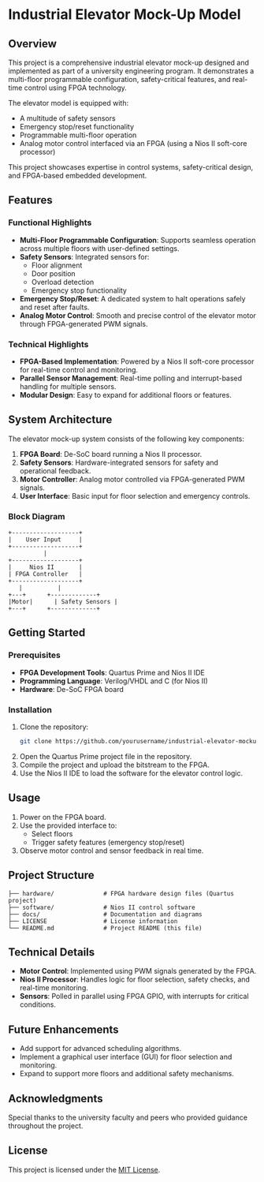 # Industrial Elevator Mock-Up Model

## Overview
This project is a comprehensive industrial elevator mock-up designed and implemented as part of a university engineering program. It demonstrates a multi-floor programmable configuration, safety-critical features, and real-time control using FPGA technology.

The elevator model is equipped with:
- A multitude of safety sensors
- Emergency stop/reset functionality
- Programmable multi-floor operation
- Analog motor control interfaced via an FPGA (using a Nios II soft-core processor)

This project showcases expertise in control systems, safety-critical design, and FPGA-based embedded development.

## Features
### Functional Highlights
- **Multi-Floor Programmable Configuration**: Supports seamless operation across multiple floors with user-defined settings.
- **Safety Sensors**: Integrated sensors for:
  - Floor alignment
  - Door position
  - Overload detection
  - Emergency stop functionality
- **Emergency Stop/Reset**: A dedicated system to halt operations safely and reset after faults.
- **Analog Motor Control**: Smooth and precise control of the elevator motor through FPGA-generated PWM signals.

### Technical Highlights
- **FPGA-Based Implementation**: Powered by a Nios II soft-core processor for real-time control and monitoring.
- **Parallel Sensor Management**: Real-time polling and interrupt-based handling for multiple sensors.
- **Modular Design**: Easy to expand for additional floors or features.

## System Architecture
The elevator mock-up system consists of the following key components:
1. **FPGA Board**: De-SoC board running a Nios II processor.
2. **Safety Sensors**: Hardware-integrated sensors for safety and operational feedback.
3. **Motor Controller**: Analog motor controlled via FPGA-generated PWM signals.
4. **User Interface**: Basic input for floor selection and emergency controls.

### Block Diagram
```text
+-------------------+
|    User Input     |
+-------------------+
          |
+-------------------+
|     Nios II       |
| FPGA Controller   |
+-------------------+
   |          |
+---+      +-------------+
|Motor|      | Safety Sensors |
+---+      +-------------+
```

## Getting Started
### Prerequisites
- **FPGA Development Tools**: Quartus Prime and Nios II IDE
- **Programming Language**: Verilog/VHDL and C (for Nios II)
- **Hardware**: De-SoC FPGA board

### Installation
1. Clone the repository:
   ```bash
   git clone https://github.com/yourusername/industrial-elevator-mockup.git
   ```
2. Open the Quartus Prime project file in the repository.
3. Compile the project and upload the bitstream to the FPGA.
4. Use the Nios II IDE to load the software for the elevator control logic.

## Usage
1. Power on the FPGA board.
2. Use the provided interface to:
   - Select floors
   - Trigger safety features (emergency stop/reset)
3. Observe motor control and sensor feedback in real time.

## Project Structure
```plaintext
├── hardware/              # FPGA hardware design files (Quartus project)
├── software/              # Nios II control software
├── docs/                  # Documentation and diagrams
├── LICENSE                # License information
└── README.md              # Project README (this file)
```

## Technical Details
- **Motor Control**: Implemented using PWM signals generated by the FPGA.
- **Nios II Processor**: Handles logic for floor selection, safety checks, and real-time monitoring.
- **Sensors**: Polled in parallel using FPGA GPIO, with interrupts for critical conditions.

## Future Enhancements
- Add support for advanced scheduling algorithms.
- Implement a graphical user interface (GUI) for floor selection and monitoring.
- Expand to support more floors and additional safety mechanisms.

## Acknowledgments
Special thanks to the university faculty and peers who provided guidance throughout the project.

## License
This project is licensed under the [MIT License](LICENSE).
